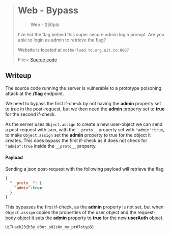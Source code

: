 > # Web - Bypass
> > Web - 250pts
>
> I've hid the flag behind this super secure admin login prompt. Are you able to login as admin to retrieve the flag?
>
> Website is located at `motherload.td.org.uit.no:8007`
>
> Files: [Source code](src/app.js)

## Writeup
The source code running the server is vulnerable to a prototype poisoning attack at the __/flag__ endpoint.

We need to bypass the first if-check by not having the __admin__ property set to true in the post-request, but we then need the __admin__ property set to __true__ for the second if-check.

As the server uses `Object.assign` to create a new user-object we can send a post-request with json, with the `__proto__` property set with `"admin":true`, to make `Object.assign` set the __admin__ property to true for the object it creates. This does bypass the first if-check as it does not check for `"admin":true` inside the `__proto__` property.

#### Payload
Sending a json post-request with the following payload will retrieve the flag
```json
{
  "__proto__": {
    "admin":true
  }
}
```
This bypasses the first if-check, as the __admin__ property is not set, but when `Object.assign` copies the properties of the user object and the request-body object it sets the __admin__ property to __true__ for the new __userAuth__ object.

```
UiTHack23{h3y_d0nt_p01s0n_my_pr07otyp3}
```
